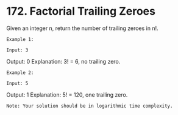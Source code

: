 # 172. Factorial Trailing Zeroes

Given an integer n, return the number of trailing zeroes in n!.

    Example 1:

    Input: 3
Output: 0
Explanation: 3! = 6, no trailing zero.

    Example 2:

    Input: 5
Output: 1
Explanation: 5! = 120, one trailing zero.

    Note: Your solution should be in logarithmic time complexity.